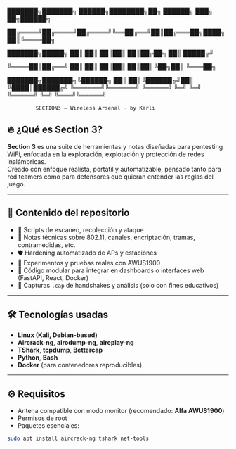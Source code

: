 ███████╗███████╗ ██████╗████████╗██╗ ██████╗ ███╗   ██╗██████╗ 

██╔════╝██╔════╝██╔════╝╚══██╔══╝██║██╔═══██╗████╗  ██║╚════██╗

███████╗█████╗  ██║        ██║   ██║██║   ██║██╔██╗ ██║ █████╔╝

╚════██║██╔══╝  ██║        ██║   ██║██║   ██║██║╚██╗██║ ╚═══██╗

███████╗███████╗╚██████╗   ██║   ██║╚██████╔╝██║ ╚████║██████╔╝
╚══════╝╚══════╝ ╚═════╝   ╚═╝   ╚═╝ ╚═════╝ ╚═╝  ╚═══╝╚═════╝ 
             
             SECTION3 — Wireless Arsenal · by Karli
             
## 🔥 ¿Qué es Section 3?

**Section 3** es una suite de herramientas y notas diseñadas para pentesting WiFi, enfocada en la exploración, explotación y protección de redes inalámbricas.  
Creado con enfoque realista, portátil y automatizable, pensado tanto para red teamers como para defensores que quieran entender las reglas del juego.

---

## 📂 Contenido del repositorio

- 🎯 Scripts de escaneo, recolección y ataque
- 🧠 Notas técnicas sobre 802.11, canales, encriptación, tramas, contramedidas, etc.
- 🛡️ Hardening automatizado de APs y estaciones
- 🧪 Experimentos y pruebas reales con AWUS1900
- 🧱 Código modular para integrar en dashboards o interfaces web (FastAPI, React, Docker)
- 📁 Capturas `.cap` de handshakes y análisis (solo con fines educativos)

---

## 🛠️ Tecnologías usadas

- **Linux (Kali, Debian-based)**
- **Aircrack-ng**, **airodump-ng**, **aireplay-ng**
- **TShark**, **tcpdump**, **Bettercap**
- **Python**, **Bash**
- **Docker** (para contenedores reproducibles)

---

## ⚙️ Requisitos

- Antena compatible con modo monitor (recomendado: **Alfa AWUS1900**)
- Permisos de root
- Paquetes esenciales:
  
```bash
sudo apt install aircrack-ng tshark net-tools
